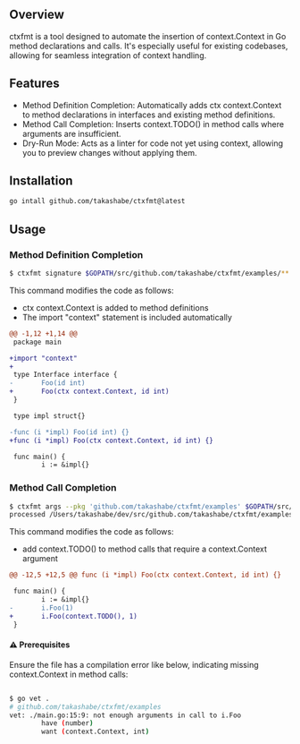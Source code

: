 ## Overview
ctxfmt is a tool designed to automate the insertion of context.Context in Go method declarations and calls. It's especially useful for existing codebases, allowing for seamless integration of context handling.

## Features

- Method Definition Completion: Automatically adds ctx context.Context to method declarations in interfaces and existing method definitions.
- Method Call Completion: Inserts context.TODO() in method calls where arguments are insufficient.
- Dry-Run Mode: Acts as a linter for code not yet using context, allowing you to preview changes without applying them.

## Installation

```bash
go intall github.com/takashabe/ctxfmt@latest
```

## Usage

### Method Definition Completion

```bash
$ ctxfmt signature $GOPATH/src/github.com/takashabe/ctxfmt/examples/**
```

This command modifies the code as follows:
- ctx context.Context is added to method definitions
- The import "context" statement is included automatically

```diff
@@ -1,12 +1,14 @@
 package main

+import "context"
+
 type Interface interface {
-       Foo(id int)
+       Foo(ctx context.Context, id int)
 }

 type impl struct{}

-func (i *impl) Foo(id int) {}
+func (i *impl) Foo(ctx context.Context, id int) {}

 func main() {
        i := &impl{}
```

### Method Call Completion

```bash
$ ctxfmt args --pkg 'github.com/takashabe/ctxfmt/examples' $GOPATH/src/github.com/takashabe/ctxfmt/examples
processed /Users/takashabe/dev/src/github.com/takashabe/ctxfmt/examples/main.go
```

This command modifies the code as follows:
- add context.TODO() to method calls that require a context.Context argument

```diff
@@ -12,5 +12,5 @@ func (i *impl) Foo(ctx context.Context, id int) {}

 func main() {
        i := &impl{}
-       i.Foo(1)
+       i.Foo(context.TODO(), 1)
 }
```

#### :warning: Prerequisites

Ensure the file has a compilation error like below, indicating missing context.Context in method calls:

```bash

$ go vet .
# github.com/takashabe/ctxfmt/examples
vet: ./main.go:15:9: not enough arguments in call to i.Foo
        have (number)
        want (context.Context, int)
```
